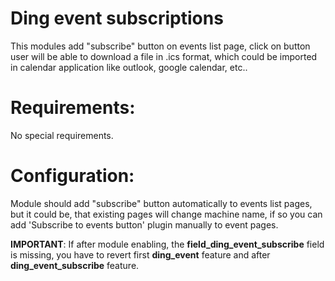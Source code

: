 # Ding event subscriptions

This modules add "subscribe" button on events list page,
click on button user will be able to download a file in .ics format,
which could be imported in calendar application like outlook, google calendar, etc..

# Requirements:
No special requirements.

# Configuration:
Module should add "subscribe" button automatically to events list pages,
but it could be, that existing pages will change machine name,
if so you can add 'Subscribe to events button' plugin manually to event pages.

**IMPORTANT**: If after module enabling, the **field_ding_event_subscribe** field is missing, you have to revert first **ding_event** feature and after **ding_event_subscribe** feature.
